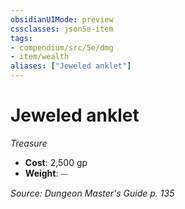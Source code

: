 ```yaml
---
obsidianUIMode: preview
cssclasses: json5e-item
tags:
- compendium/src/5e/dmg
- item/wealth
aliases: ["Jeweled anklet"]
---
```

# Jeweled anklet
*Treasure*  

- **Cost**: 2,500 gp
- **Weight**: ⏤

*Source: Dungeon Master's Guide p. 135*